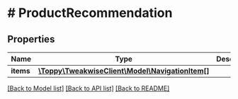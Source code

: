 # # ProductRecommendation

## Properties

Name | Type | Description | Notes
------------ | ------------- | ------------- | -------------
**items** | [**\Toppy\TweakwiseClient\Model\NavigationItem[]**](NavigationItem.md) |  | [optional]

[[Back to Model list]](../../README.md#models) [[Back to API list]](../../README.md#endpoints) [[Back to README]](../../README.md)
